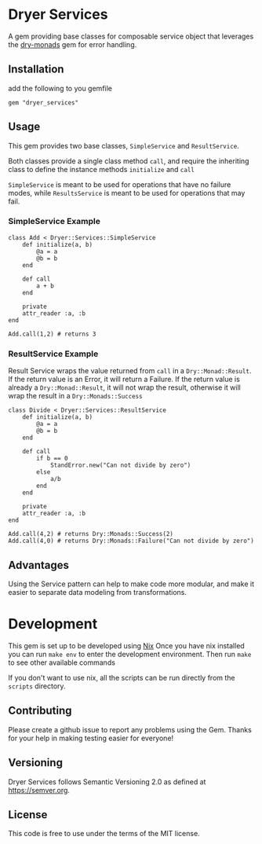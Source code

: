 # Dryer Services
A gem providing base classes for composable service object that leverages the
[dry-monads](https://dry-rb.org/gems/dry-monads/1.6/) gem for error handling.

## Installation
add the following to you gemfile
```
gem "dryer_services"
```

## Usage
This gem provides two base classes, `SimpleService` and `ResultService`.

Both classes provide a single class method `call`, and require the inheriting class to
define the instance methods `initialize` and `call`

`SimpleService` is meant to be used for operations that have no failure modes,
while `ResultsService` is meant to be used for operations that may fail.

### SimpleService Example

```
class Add < Dryer::Services::SimpleService
    def initialize(a, b)
        @a = a
        @b = b
    end

    def call
        a + b
    end

    private
    attr_reader :a, :b
end

Add.call(1,2) # returns 3
```

### ResultService Example

Result Service wraps the value returned from `call` in a `Dry::Monad::Result`.
If the return value is an Error, it will return a Failure. If the return value
is already a `Dry::Monad::Result`, it will not wrap the result, otherwise it
will wrap the result in a `Dry::Monads::Success`

```
class Divide < Dryer::Services::ResultService
    def initialize(a, b)
        @a = a
        @b = b
    end

    def call
        if b == 0
            StandError.new("Can not divide by zero")
        else
            a/b
        end
    end

    private
    attr_reader :a, :b
end

Add.call(4,2) # returns Dry::Monads::Success(2)
Add.call(4,0) # returns Dry::Monads::Failure("Can not divide by zero")
```

## Advantages
Using the Service pattern can help to make code more modular, and make it easier
to separate data modeling from transformations.

# Development
This gem is set up to be developed using [Nix](https://nixos.org/)
Once you have nix installed you can run
`make env`
to enter the development environment. Then run `make` to see other available
commands

If you don't want to use nix, all the scripts can be run directly from the
`scripts` directory.

## Contributing
Please create a github issue to report any problems using the Gem.
Thanks for your help in making testing easier for everyone!

## Versioning
Dryer Services follows Semantic Versioning 2.0 as defined at https://semver.org.

## License
This code is free to use under the terms of the MIT license.

